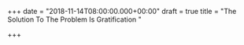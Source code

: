 +++
date = "2018-11-14T08:00:00.000+00:00"
draft = true
title = "The Solution To The Problem Is Gratification "

+++
